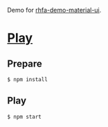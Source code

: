Demo for [rhfa-demo-material-ui](https://github.com/dgonz64/react-hook-form-auto).

# [Play](https://dgonz64.github.io/react-hook-form-auto-demo-material-ui/demo)

## Prepare

    $ npm install

## Play

    $ npm start

